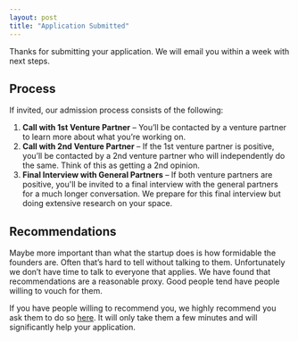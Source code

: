 ```yaml
---
layout: post 
title: "Application Submitted"
---
```


Thanks for submitting your application. We will email you within a week with next steps. 

## Process

If invited, our admission process consists of the following:

1. **Call with 1st Venture Partner** – You’ll be contacted by a venture partner to learn more about what you’re working on.
2. **Call with 2nd Venture Partner** – If the 1st venture partner is positive, you’ll be contacted by a 2nd venture partner who will independently do the same. Think of this as getting a 2nd opinion.
3. **Final Interview with General Partners** – If both venture partners are positive, you'll be invited to a final interview with the general partners for a much longer conversation. We prepare for this final interview but doing extensive research on your space.

## Recommendations

Maybe more important than what the startup does is how formidable the founders are. Often that’s hard to tell without talking to them. Unfortunately we don’t have time to talk to everyone that applies. We have found that recommendations are a reasonable proxy. Good people tend have people willing to vouch for them. 

If you have people willing to recommend you, we highly recommend you ask them to do so [here]({{site.url}}/recommend). It will only take them a few minutes and will significantly help your application.

